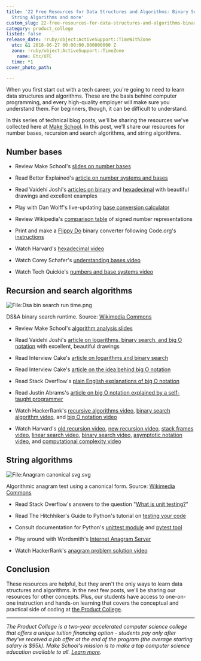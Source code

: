```yaml
---
title: '22 Free Resources for Data Structures and Algorithms: Binary Search Algorithms,
  String Algorithms and more'
custom_slug: 22-free-resources-for-data-structures-and-algorithms-binary-search-algorithms-string-algorithms-and-more
category: product_college
listed: false
release_date: !ruby/object:ActiveSupport::TimeWithZone
  utc: &1 2018-06-27 00:00:00.000000000 Z
  zone: !ruby/object:ActiveSupport::TimeZone
    name: Etc/UTC
  time: *1
cover_photo_path: 

---
```

When you first start out with a tech career, you're going to need to learn data structures and algorithms. These are the basis behind computer programming, and every high-quality employer will make sure you understand them. For beginners, though, it can be difficult to understand.

In this series of technical blog posts, we'll be sharing the resources we've collected here at [Make School](https://www.makeschool.com/). In this post, we'll share our resources for number bases, recursion and search algorithms, and string algorithms.


## Number bases

-   Review Make School's [slides on number bases](https://github.com/Product-College-Courses/CS-3-Core-Data-Structures/blob/master/slides/NumberBases.pdf)

-   Read Better Explained's [article on number systems and bases](https://betterexplained.com/articles/numbers-and-bases/)

-   Read Vaidehi Joshi's [articles on binary](https://medium.com/basecs/bits-bytes-building-with-binary-13cb4289aafa) and [hexadecimal](https://medium.com/basecs/hexs-and-other-magical-numbers-9785bc26b7ee) with beautiful drawings and excellent examples

-   Play with Dan Wolff's live-updating [base conversion calculator](https://baseconvert.com/)

-   Review Wikipedia's [comparison table](https://en.wikipedia.org/wiki/Signed_number_representations#Comparison_table) of signed number representations

-   Print and make a [Flippy Do](https://drive.google.com/file/d/0B6iNirqJ5EuVVTlla0RpR2RIa2s/view) binary converter following Code.org's [instructions](https://docs.google.com/document/d/1QnD9khmPUz1az3ZLc5L8vavR6lU0uScspotRhORnHxE/edit)

-   Watch Harvard's [hexadecimal video](https://www.youtube.com/watch?v=nrFHGtGdOzA)

-   Watch Corey Schafer's [understanding bases video](https://www.youtube.com/watch?v=ZL-LhaaMTTE)

-   Watch Tech Quickie's [numbers and base systems video](https://www.youtube.com/watch?v=LpuPe81bc2w)


## Recursion and search algorithms

![File:Dsa bin search run time.png](https://lh4.googleusercontent.com/hMo368VaLMtfOhAPdLk2nfgJoqZvAxNQAZA64ENrRu76AuxsWHU9JbynYm-ZJSUCgwxCMInOufKMsKDiMnan-yoBWxzXaBE0bFyJq_lO1JJta-EFb6exJuqB_-0YgSM0BVzZ-Ahr)

DS&A binary search runtime. Source: [Wikimedia Commons](https://commons.wikimedia.org/wiki/File:Dsa_bin_search_run_time.png)

-   Review Make School's [algorithm analysis slides](https://github.com/Product-College-Courses/CS-3-Core-Data-Structures/blob/master/slides/AlgorithmAnalysis.pdf)

-   Read Vaidehi Joshi's [article on logarithms, binary search, and big O notation](https://medium.com/basecs/looking-for-the-logic-behind-logarithms-9e79d7666dda) with excellent, beautiful drawings

-   Read Interview Cake's [article on logarithms and binary search](https://github.com/Product-College-Courses/CS-3-Core-Data-Structures/blob/master/slides/Logarithms.pdf)

-   Read Interview Cake's [article on the idea behind big O notation](https://www.interviewcake.com/article/python/big-o-notation-time-and-space-complexity)

-   Read Stack Overflow's [plain English explanations of big O notation](https://stackoverflow.com/questions/487258/what-is-a-plain-english-explanation-of-big-o-notation)

-   Read Justin Abrams's [article on big O notation explained by a self-taught programmer](https://justin.abrah.ms/computer-science/big-o-notation-explained.html)

-   Watch HackerRank's [recursive algorithms video](https://www.youtube.com/watch?v=KEEKn7Me-ms), [binary search algorithm video](https://www.youtube.com/watch?v=P3YID7liBug), and [big O notation video](https://www.youtube.com/watch?v=v4cd1O4zkGw)

-   Watch Harvard's [old recursion video](https://www.youtube.com/watch?v=t4MSwiqfLaY), [new recursion video](https://www.youtube.com/watch?v=VrrnjYgDBEk), [stack frames video](https://www.youtube.com/watch?v=beqqGIdabrE), [linear search video](https://www.youtube.com/watch?v=vZWfKBdSgXI), [binary search video](https://www.youtube.com/watch?v=5xlIPT1FRcA), [asymptotic notation video](https://www.youtube.com/watch?v=iOq5kSKqeR4), and [computational complexity video](https://www.youtube.com/watch?v=IM9sHGlYV5A)


## String algorithms

![File:Anagram canonical svg.svg](https://lh4.googleusercontent.com/axV9VfALH59A1hd4WvAIuZcKQqYNzE0vDTsqJ4p5Xj4jFzyiKpy8wMLyAdpzWee4xRlIy9g17tOAWuVQciQyqEQ04x3Cbx1s6YP0eeS3nw2_CifclbFzTEpqYxieE1CLcke3jKVN)

Algorithmic anagram test using a canonical form. Source: [Wikimedia Commons](https://commons.wikimedia.org/wiki/File:Anagram_canonical_svg.svg)

-   Read Stack Overflow's answers to the question "[What is unit testing?](http://stackoverflow.com/questions/1383/what-is-unit-testing)"

-   Read The Hitchhiker's Guide to Python's tutorial on [testing your code](http://docs.python-guide.org/en/latest/writing/tests/)

-   Consult documentation for Python's [unittest module](https://docs.python.org/3/library/unittest.html) and [pytest tool](http://docs.pytest.org/en/latest/)

-   Play around with Wordsmith's [Internet Anagram Server](http://www.wordsmith.org/anagram/)

-   Watch HackerRank's [anagram problem solution video](https://www.youtube.com/watch?v=3MwRGPPB4tw)


## Conclusion

These resources are helpful, but they aren't the only ways to learn data structures and algorithms. In the next few posts, we'll be sharing our resources for other concepts. Plus, our students have access to one-on-one instruction and hands-on learning that covers the conceptual and practical side of coding at [the Product College](https://www.makeschool.com/product-college).

------------

_The Product College is a two-year accelerated computer science college that offers a unique tuition financing option - students pay only after they've received a job offer at the end of the program (the average starting salary is $95k). Make School's mission is to make a top computer science education available to all. [Learn more](https://www.makeschool.com/product-college)._